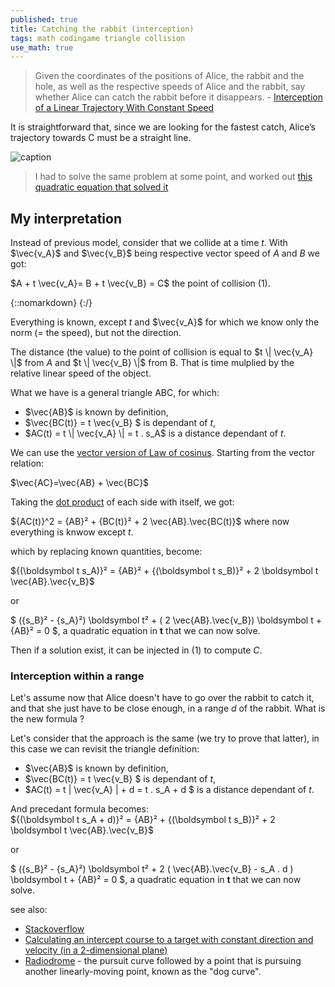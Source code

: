 ```yaml
---
published: true
title: Catching the rabbit (interception)
tags: math codingame triangle collision
use_math: true
---
```

> Given the coordinates of the positions of Alice, the rabbit and the hole, as well as the respective speeds of Alice and the rabbit, say whether Alice can catch the rabbit before it disappears. - [Interception of a Linear Trajectory With Constant Speed](http://zulko.github.io/blog/2013/11/11/interception-of-a-linear-trajectory-with-constant-speed/)

It is straightforward that, since we are looking for the fastest catch, Alice’s trajectory towards C must be a straight line.

![caption](http://zulko.github.io/images/alice/alice_schema.jpeg) 

> I had to solve the same problem at some point, and worked out [this quadratic equation that solved it](
http://ideone.com/AIr3hg)

## My interpretation

Instead of previous model, consider that we collide at a time $t$. With $\vec{v_A}$ and $\vec{v_B}$ being respective vector speed of $A$ and $B$ we got:

$A + t \vec{v_A}= B + t \vec{v_B} = C$ the point of collision (1).

[//]: # ( https://jsfiddle.net/y_duf/6cz94d5e/26/ )
{::nomarkdown}
{:/}

Everything is known, except $t$ and $\vec{v_A}$ for which we know only the norm (= the speed), but not the direction.

The distance (the value) to the point of collision is equal to $t \| \vec{v_A} \|$ from $A$ and  $t \| \vec{v_B} \|$ from B. That is time mulplied by the relative linear speed of the object.


What we have is a general triangle ABC, for which:
- $\vec{AB}$ is known by definition,
- $\vec{BC(t)} = t \vec{v_B} $  is dependant of $t$,
- $AC(t) = t \| \vec{v_A} \| = t . s_A$ is a distance dependant of $t$.

We can use the [vector version of Law of cosinus](https://en.wikipedia.org/wiki/Law_of_cosines#Using_vectors). Starting from the vector relation:

$\vec{AC}=\vec{AB} + \vec{BC}$

Taking the [dot product](https://en.wikipedia.org/wiki/Law_of_cosines#Using_vectors) of each side with itself, we got:

${AC(t)}^2 = {AB}² + {BC(t)}² + 2 \vec{AB}.\vec{BC(t)}$ where now everything is knwow except $t$.

which by replacing known quantities, become:

${(\boldsymbol t s_A)}² = {AB}² + {(\boldsymbol t s_B)}² + 2 \boldsymbol t \vec{AB}.\vec{v_B}$

or

$ ({s_B}² - {s_A}²) \boldsymbol t² + ( 2 \vec{AB}.\vec{v_B}) \boldsymbol t + {AB}² = 0 $, a quadratic equation in $\boldsymbol t$ that we can now solve.

Then if a solution exist, it can be injected in (1) to compute $C$.

### Interception within a range

Let's assume now that Alice doesn't have to go over the rabbit to catch it, and that she just have to be close enough, in a range $d$ of the rabbit. What is the new formula ?

Let's consider that the approach is the same (we try to prove that latter), in this case we can revisit the triangle definition:
- $\vec{AB}$ is known by definition,
- $\vec{BC(t)} = t \vec{v_B} $  is dependant of $t$,
- $AC(t) = t \| \vec{v_A} \| + d = t . s_A  + d $ is a distance dependant of $t$.

And precedant formula becomes:  
${(\boldsymbol t s_A + d)}² = {AB}² + {(\boldsymbol t s_B)}² + 2 \boldsymbol t \vec{AB}.\vec{v_B}$

or

$ ({s_B}² - {s_A}²) \boldsymbol t² + 2 ( \vec{AB}.\vec{v_B} -  s_A . d ) \boldsymbol t + {AB}² = 0 $, a quadratic equation in $\boldsymbol t$ that we can now solve.




see also:
- [Stackoverflow](https://stackoverflow.com/questions/17204513/how-to-find-the-interception-coordinates-of-a-moving-target-in-3d-space)
- [Calculating an intercept course to a target with constant direction and velocity (in a 2-dimensional plane)](http://jaran.de/goodbits/2011/07/17/calculating-an-intercept-course-to-a-target-with-constant-direction-and-velocity-in-a-2-dimensional-plane/)
- [Radiodrome](https://en.wikipedia.org/wiki/Radiodrome) - the pursuit curve followed by a point that is pursuing another linearly-moving point, known as the "dog curve".

